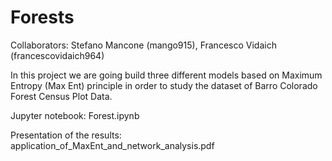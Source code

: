 # Forests
Collaborators: Stefano Mancone (mango915), Francesco Vidaich (francescovidaich964)

In this project we are going build three different models based on Maximum Entropy (Max Ent) principle in order to study the dataset of Barro Colorado Forest Census Plot Data.

Jupyter notebook: Forest.ipynb 

Presentation of the results: application_of_MaxEnt_and_network_analysis.pdf
